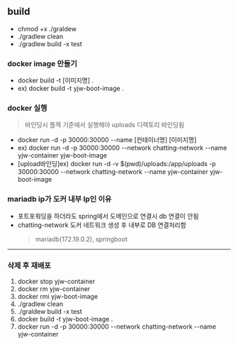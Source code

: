 ## build

- chmod +x ./graldew
- ./gradlew clean
- ./gradlew build -x test

### docker image 만들기

- docker build -t [이미지명] .
- ex) docker build -t yjw-boot-image .

### docker 실행
> 바인딩시 플젝 기준에서 실행해야 uploads 디렉토리 바인딩됨

- docker run -d -p 30000:30000 --name [컨테이너명] [이미지명]
- ex) docker run -d -p 30000:30000 --network chatting-network --name yjw-container yjw-boot-image
- [upload바인딩]ex) docker run -d -v $(pwd)/uploads:/app/uploads -p 30000:30000 --network chatting-network --name yjw-container yjw-boot-image

### mariadb ip가 도커 내부 Ip인 이유
- 포트포워딩을 하더라도 spring에서 도메인으로 연결시 db 연결이 안됨
- chatting-network 도커 네트워크 생성 후 내부로 DB 연결처리함
   > mariadb(172.19.0.2), springboot



--- 
### 삭제 후 재배포
1. docker stop yjw-container
2. docker rm yjw-container
3. docker rmi yjw-boot-image
4. ./gradlew clean
5. ./graldew build -x test
6. docker build -t yjw-boot-image .
7. docker run -d -p 30000:30000 --network chatting-network --name yjw-container
